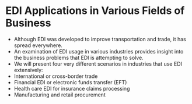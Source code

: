 # EDI Applications in Various Fields of Business

- Although EDI was developed to improve transportation and trade, it has spread everywhere.
- An examination of EDI usage in various industries provides insight into the business problems that EDI is attempting to solve.
- We will present four very different scenarios in industries that use EDI extensively:
- International or cross-border trade
- Financial EDI or electronic funds transfer (EFT)
- Health care EDI for insurance claims processing
- Manufacturing and retail procurement